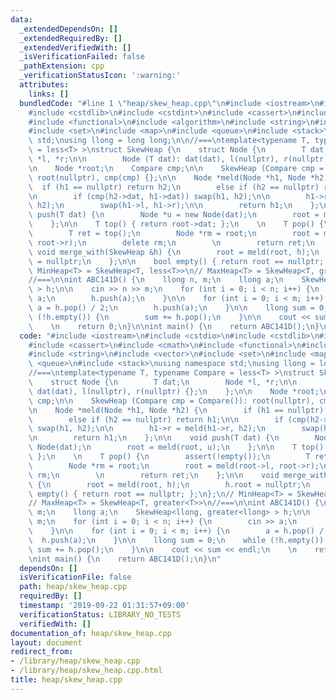 ```yaml
---
data:
  _extendedDependsOn: []
  _extendedRequiredBy: []
  _extendedVerifiedWith: []
  _isVerificationFailed: false
  _pathExtension: cpp
  _verificationStatusIcon: ':warning:'
  attributes:
    links: []
  bundledCode: "#line 1 \"heap/skew_heap.cpp\"\n#include <iostream>\n#include <cstdio>\n\
    #include <cstdlib>\n#include <cstdint>\n#include <cassert>\n#include <cmath>\n\
    #include <functional>\n#include <algorithm>\n#include <string>\n#include <vector>\n\
    #include <set>\n#include <map>\n#include <queue>\n#include <stack>\nusing namespace\
    \ std;\nusing llong = long long;\n\n//===\ntemplate<typename T, typename Compare\
    \ = less<T> >\nstruct SkewHeap {\n    struct Node {\n        T dat;\n        Node\
    \ *l, *r;\n\n        Node (T dat): dat(dat), l(nullptr), r(nullptr) {};\n    };\n\
    \n    Node *root;\n    Compare cmp;\n\n    SkewHeap (Compare cmp = Compare()):\
    \ root(nullptr), cmp(cmp) {};\n\n    Node *meld(Node *h1, Node *h2) {\n      \
    \  if (h1 == nullptr) return h2;\n        else if (h2 == nullptr) return h1;\n\
    \n        if (cmp(h2->dat, h1->dat)) swap(h1, h2);\n\n        h1->r = meld(h1->r,\
    \ h2);\n        swap(h1->l, h1->r);\n\n        return h1;\n    };\n\n    void\
    \ push(T dat) {\n        Node *u = new Node(dat);\n        root = meld(root, u);\n\
    \    };\n\n    T top() { return root->dat; };\n    \n    T pop() {\n        assert(!empty());\n\
    \        T ret = top();\n        Node *rm = root;\n        root = meld(root->l,\
    \ root->r);\n        delete rm;\n        \n        return ret;\n    };\n\n   \
    \ void merge_with(SkewHeap &h) {\n        root = meld(root, h);\n        h.root\
    \ = nullptr;\n    };\n\n    bool empty() { return root == nullptr; };\n};\n//\
    \ MinHeap<T> = SkewHeap<T, less<T>>\n// MaxHeap<T> = SkewHeap<T, greater<T>>\n\
    //===\n\nint ABC141D() {\n    llong n, m;\n    llong a;\n    SkewHeap<llong, greater<llong>\
    \ > h;\n\n    cin >> n >> m;\n    for (int i = 0; i < n; i++) {\n        cin >>\
    \ a;\n        h.push(a);\n    }\n\n    for (int i = 0; i < m; i++) {\n       \
    \ a = h.pop() / 2;\n        h.push(a);\n    }\n\n    llong sum = 0;\n    while\
    \ (!h.empty()) {\n        sum += h.pop();\n    }\n\n    cout << sum << endl;\n\
    \    \n    return 0;\n}\n\nint main() {\n    return ABC141D();\n}\n"
  code: "#include <iostream>\n#include <cstdio>\n#include <cstdlib>\n#include <cstdint>\n\
    #include <cassert>\n#include <cmath>\n#include <functional>\n#include <algorithm>\n\
    #include <string>\n#include <vector>\n#include <set>\n#include <map>\n#include\
    \ <queue>\n#include <stack>\nusing namespace std;\nusing llong = long long;\n\n\
    //===\ntemplate<typename T, typename Compare = less<T> >\nstruct SkewHeap {\n\
    \    struct Node {\n        T dat;\n        Node *l, *r;\n\n        Node (T dat):\
    \ dat(dat), l(nullptr), r(nullptr) {};\n    };\n\n    Node *root;\n    Compare\
    \ cmp;\n\n    SkewHeap (Compare cmp = Compare()): root(nullptr), cmp(cmp) {};\n\
    \n    Node *meld(Node *h1, Node *h2) {\n        if (h1 == nullptr) return h2;\n\
    \        else if (h2 == nullptr) return h1;\n\n        if (cmp(h2->dat, h1->dat))\
    \ swap(h1, h2);\n\n        h1->r = meld(h1->r, h2);\n        swap(h1->l, h1->r);\n\
    \n        return h1;\n    };\n\n    void push(T dat) {\n        Node *u = new\
    \ Node(dat);\n        root = meld(root, u);\n    };\n\n    T top() { return root->dat;\
    \ };\n    \n    T pop() {\n        assert(!empty());\n        T ret = top();\n\
    \        Node *rm = root;\n        root = meld(root->l, root->r);\n        delete\
    \ rm;\n        \n        return ret;\n    };\n\n    void merge_with(SkewHeap &h)\
    \ {\n        root = meld(root, h);\n        h.root = nullptr;\n    };\n\n    bool\
    \ empty() { return root == nullptr; };\n};\n// MinHeap<T> = SkewHeap<T, less<T>>\n\
    // MaxHeap<T> = SkewHeap<T, greater<T>>\n//===\n\nint ABC141D() {\n    llong n,\
    \ m;\n    llong a;\n    SkewHeap<llong, greater<llong> > h;\n\n    cin >> n >>\
    \ m;\n    for (int i = 0; i < n; i++) {\n        cin >> a;\n        h.push(a);\n\
    \    }\n\n    for (int i = 0; i < m; i++) {\n        a = h.pop() / 2;\n      \
    \  h.push(a);\n    }\n\n    llong sum = 0;\n    while (!h.empty()) {\n       \
    \ sum += h.pop();\n    }\n\n    cout << sum << endl;\n    \n    return 0;\n}\n\
    \nint main() {\n    return ABC141D();\n}\n"
  dependsOn: []
  isVerificationFile: false
  path: heap/skew_heap.cpp
  requiredBy: []
  timestamp: '2019-09-22 01:31:57+09:00'
  verificationStatus: LIBRARY_NO_TESTS
  verifiedWith: []
documentation_of: heap/skew_heap.cpp
layout: document
redirect_from:
- /library/heap/skew_heap.cpp
- /library/heap/skew_heap.cpp.html
title: heap/skew_heap.cpp
---
```

